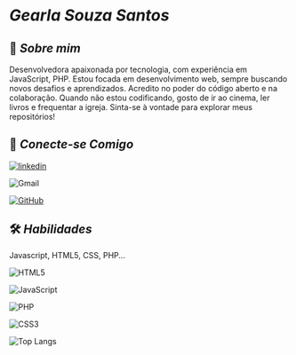 # *Gearla Souza Santos*


## 🚀 *Sobre mim*

Desenvolvedora apaixonada por tecnologia, com experiência em JavaScript, PHP. Estou focada em desenvolvimento web, sempre buscando novos desafios e aprendizados. Acredito no poder do código aberto e na colaboração. Quando não estou codificando, gosto de ir ao cinema, ler livros e frequentar a igreja. Sinta-se à vontade para explorar meus repositórios!



## 🔗 *Conecte-se Comigo*
[![linkedin](https://img.shields.io/badge/linkedin-0A66C2?style=for-the-badge&logo=linkedin&logoColor=white)](https://www.linkedin.com/in/gearlasouza/)

![Gmail](https://img.shields.io/badge/Gmail-D14836?style=for-the-badge&logo=gmail&logoColor=white)

[![GitHub](https://img.shields.io/badge/github-%23121011.svg?style=for-the-badge&logo=github&logoColor=white)](https://www.github.com/gearlasouza/)
## 🛠 *Habilidades*
Javascript, HTML5, CSS, PHP...

![HTML5](https://img.shields.io/badge/html5-%23E34F26.svg?style=for-the-badge&logo=html5&logoColor=white)

![JavaScript](https://img.shields.io/badge/javascript-%23323330.svg?style=for-the-badge&logo=javascript&logoColor=%23F7DF1E)

![PHP](https://img.shields.io/badge/php-%23777BB4.svg?style=for-the-badge&logo=php&logoColor=white)

![CSS3](https://img.shields.io/badge/css3-%231572B6.svg?style=for-the-badge&logo=css3&logoColor=white)

![Top Langs](https://github-readme-stats-git-masterrstaa-rickstaa.vercel.app/api/top-langs/?username=gearlasouza&bg_color=000&border_color=30A3DC&title_color=E94D5F&text_color=FFF)


